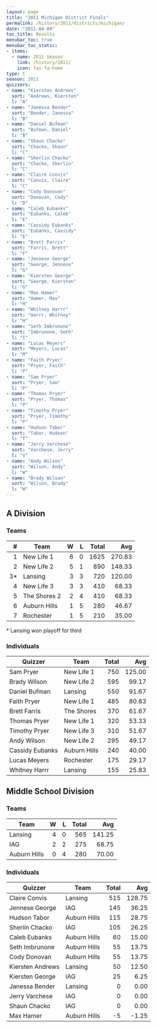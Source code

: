 ```yaml
---
layout: page
title: "2011 Michigan District Finals"
permalink: /history/2011/districts/michigan/
date: "2011-04-04"
toc_title: Results
menubar_toc: true
menubar_toc_static:
- items:
  - name: 2011 Season
    link: /history/2011/
    icon: fas fa-home
type: t
season: 2011
quizzers:
- name: "Kiersten Andrews"
  sort: "Andrews, Kiersten"
  l: "A"
- name: "Janessa Bender"
  sort: "Bender, Janessa"
  l: "B"
- name: "Daniel Bufman"
  sort: "Bufman, Daniel"
  l: "B"
- name: "Shaun Chacko"
  sort: "Chacko, Shaun"
  l: "C"
- name: "Sherlin Chacko"
  sort: "Chacko, Sherlin"
  l: "C"
- name: "Claire Convis"
  sort: "Convis, Claire"
  l: "C"
- name: "Cody Donovan"
  sort: "Donovan, Cody"
  l: "D"
- name: "Caleb Eubanks"
  sort: "Eubanks, Caleb"
  l: "E"
- name: "Cassidy Eubanks"
  sort: "Eubanks, Cassidy"
  l: "E"
- name: "Brett Farris"
  sort: "Farris, Brett"
  l: "F"
- name: "Jennese George"
  sort: "George, Jennese"
  l: "G"
- name: "Kiersten George"
  sort: "George, Kiersten"
  l: "G"
- name: "Max Hamer"
  sort: "Hamer, Max"
  l: "H"
- name: "Whitney Harrr"
  sort: "Harrr, Whitney"
  l: "H"
- name: "Seth Imbrunone"
  sort: "Imbrunone, Seth"
  l: "I"
- name: "Lucas Meyers"
  sort: "Meyers, Lucas"
  l: "M"
- name: "Faith Pryer"
  sort: "Pryer, Faith"
  l: "P"
- name: "Sam Pryer"
  sort: "Pryer, Sam"
  l: "P"
- name: "Thomas Pryer"
  sort: "Pryer, Thomas"
  l: "P"
- name: "Timothy Pryer"
  sort: "Pryer, Timothy"
  l: "P"
- name: "Hudson Tabor"
  sort: "Tabor, Hudson"
  l: "T"
- name: "Jerry Varchese"
  sort: "Varchese, Jerry"
  l: "V"
- name: "Andy Wilson"
  sort: "Wilson, Andy"
  l: "W"
- name: "Brady Wilson"
  sort: "Wilson, Brady"
  l: "W"
---
```


## A Division

### Teams

|    # | Team         |    W |    L | Total |    Avg |
| ---: | ------------ | ---: | ---: | ----: | -----: |
|    1 | New Life 1   |    6 |    0 |  1625 | 270.83 |
|    2 | New Life 2   |    5 |    1 |   890 | 148.33 |
|   3* | Lansing      |    3 |    3 |   720 | 120.00 |
|    4 | New Life 3   |    3 |    3 |   410 |  68.33 |
|    5 | The Shores 2 |    2 |    4 |   410 |  68.33 |
|    6 | Auburn Hills |    1 |    5 |   280 |  46.67 |
|    7 | Rochester    |    1 |    5 |   210 |  35.00 |

\* Lansing won playoff for third

### Individuals

| Quizzer         | Team         | Total |    Avg |
| --------------- | ------------ | ----: | -----: |
| Sam Pryer       | New Life 1   |   750 | 125.00 |
| Brady Wilson    | New Life 2   |   595 |  99.17 |
| Daniel Bufman   | Lansing      |   550 |  91.67 |
| Faith Pryer     | New Life 1   |   485 |  80.83 |
| Brett Farris    | The Shores   |   370 |  61.67 |
| Thomas Pryer    | New Life 1   |   320 |  53.33 |
| Timothy Pryer   | New Life 3   |   310 |  51.67 |
| Andy Wilson     | New Life 2   |   295 |  49.17 |
| Cassidy Eubanks | Auburn Hills |   240 |  40.00 |
| Lucas Meyers    | Rochester    |   175 |  29.17 |
| Whitney Harrr   | Lansing      |   155 |  25.83 |

## Middle School Division

### Teams

| Team         |    W |    L | Total |    Avg |
| ------------ | ---: | ---: | ----: | -----: |
| Lansing      |    4 |    0 |   565 | 141.25 |
| IAG          |    2 |    2 |   275 |  68.75 |
| Auburn Hills |    0 |    4 |   280 |  70.00 |

### Individuals

| Quizzer          | Team         | Total |    Avg |
| ---------------- | ------------ | ----: | -----: |
| Claire Convis    | Lansing      |   515 | 128.75 |
| Jennese George   | IAG          |   145 |  36.25 |
| Hudson Tabor     | Auburn Hills |   115 |  28.75 |
| Sherlin Chacko   | IAG          |   105 |  26.25 |
| Caleb Eubanks    | Auburn Hills |    60 |  15.00 |
| Seth Imbrunone   | Auburn Hills |    55 |  13.75 |
| Cody Donovan     | Auburn Hills |    55 |  13.75 |
| Kiersten Andrews | Lansing      |    50 |  12.50 |
| Kiersten George  | IAG          |    25 |   6.25 |
| Janessa Bender   | Lansing      |     0 |   0.00 |
| Jerry Varchese   | IAG          |     0 |   0.00 |
| Shaun Chacko     | IAG          |     0 |   0.00 |
| Max Hamer        | Auburn Hills |    -5 |  -1.25 |